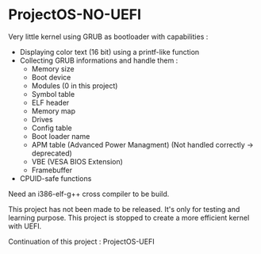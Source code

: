 # ProjectOS-NO-UEFI
Very little kernel using GRUB as bootloader with capabilities :
  - Displaying color text (16 bit) using a printf-like function
  - Collecting GRUB informations and handle them :
    - Memory size
    - Boot device
    - Modules (0 in this project)
    - Symbol table
    - ELF header
    - Memory map
    - Drives
    - Config table
    - Boot loader name
    - APM table (Advanced Power Managment) (Not handled correctly -> deprecated)
    - VBE (VESA BIOS Extension)
    - Framebuffer
  - CPUID-safe functions

Need an i386-elf-g++ cross compiler to be build.

This project has not been made to be released. It's only for testing and learning purpose.
This project is stopped to create a more efficient kernel with UEFI.

Continuation of this project : ProjectOS-UEFI

